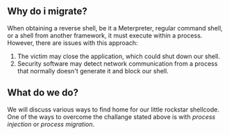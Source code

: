 ## Why do i migrate?
When obtaining a reverse shell, be it a Meterpreter, regular command shell, or a shell from another framework, it must execute within a process.
However, there are issues with this approach:
1. The victim may close the application, which could shut down our shell.
2. Security software may detect network communication from a process that normally doesn't generate it and block our shell.


## What do we do?
We will discuss various ways to find home for our little rockstar shellcode.
One of the ways to overcome the challange stated above is with _process injection_ or _process migration_.

